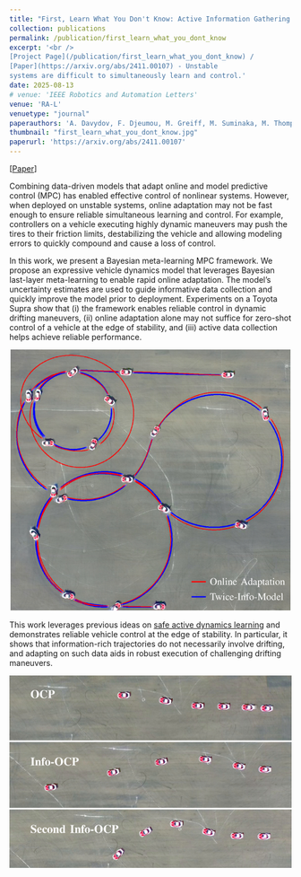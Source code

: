 ```yaml
---
title: "First, Learn What You Don't Know: Active Information Gathering for Driving at the Limits of Handling"
collection: publications
permalink: /publication/first_learn_what_you_dont_know
excerpt: '<br />
[Project Page](/publication/first_learn_what_you_dont_know) / 
[Paper](https://arxiv.org/abs/2411.00107) - Unstable
systems are difficult to simultaneously learn and control.'
date: 2025-08-13
# venue: 'IEEE Robotics and Automation Letters'
venue: 'RA-L'
venuetype: "journal"
paperauthors: 'A. Davydov, F. Djeumou, M. Greiff, M. Suminaka, M. Thompson, J. Subosits, T. Lew'
thumbnail: "first_learn_what_you_dont_know.jpg"
paperurl: 'https://arxiv.org/abs/2411.00107'
---
```


[[Paper](https://arxiv.org/abs/2411.00107)] 


Combining data-driven models that adapt online and model predictive control (MPC) has enabled effective control of nonlinear systems. However, when deployed on unstable systems, online adaptation may not be fast enough to ensure reliable simultaneous learning and control. For example, controllers on a vehicle executing highly dynamic maneuvers may push the tires to their friction limits, destabilizing the vehicle and allowing modeling errors to quickly compound and cause a loss of control.

In this work, we present a Bayesian meta-learning MPC framework. We propose an expressive vehicle dynamics model that leverages Bayesian last-layer meta-learning to enable rapid online adaptation. The model’s uncertainty estimates are used to guide informative data collection and quickly improve the model prior to deployment. Experiments on a Toyota Supra show that (i) the framework enables reliable control in dynamic drifting maneuvers, (ii) online adaptation alone may not suffice for zero-shot control of a vehicle at the edge of stability, and (iii) active data collection
helps achieve reliable performance.

<p style="text-align:center;"><img src="/images/first_learn_what_you_dont_know_big.jpg" width="500"></p>

This work leverages previous ideas on [safe active dynamics learning](/publication/seels) and demonstrates reliable vehicle control at the edge of stability. In particular, it shows that information-rich trajectories do not necessarily involve drifting, and adapting on such data aids in robust execution of challenging drifting maneuvers.

<p style="text-align:center;"><img src="/images/first_learn_what_you_dont_know_info_trajs.jpg" width="600"></p>